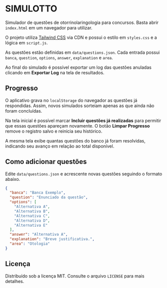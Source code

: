 # SIMULOTTO


Simulador de questões de otorrinolaringologia para concursos. Basta abrir `index.html` em um navegador para utilizar.

O projeto utiliza [Tailwind CSS](https://tailwindcss.com) via CDN e possui o estilo em `styles.css` e a lógica em `script.js`.

As questões estão definidas em `data/questions.json`. Cada entrada possui `banca`, `question`, `options`, `answer`, `explanation` e `area`.

Ao final do simulado é possível exportar um log das questões anuladas clicando em **Exportar Log** na tela de resultados.

## Progresso

O aplicativo grava no `localStorage` do navegador as questões já respondidas. Assim, novos simulados sorteiam apenas as que ainda não foram concluídas.

Na tela inicial é possível marcar **Incluir questões já realizadas** para permitir que essas questões apareçam novamente. O botão **Limpar Progresso** remove o registro salvo e reinicia seu histórico.

A mesma tela exibe quantas questões do banco já foram resolvidas, indicando seu avanço em relação ao total disponível.

## Como adicionar questões

Edite `data/questions.json` e acrescente novas questões seguindo o formato abaixo.

```json
{
  "banca": "Banca Exemplo",
  "question": "Enunciado da questão",
  "options": [
    "Alternativa A",
    "Alternativa B",
    "Alternativa C",
    "Alternativa D",
    "Alternativa E"
  ],
  "answer": "Alternativa A",
  "explanation": "Breve justificativa.",
  "area": "Otologia"
}
```
## Licença

Distribuído sob a licença MIT. Consulte o arquivo `LICENSE` para mais detalhes.
